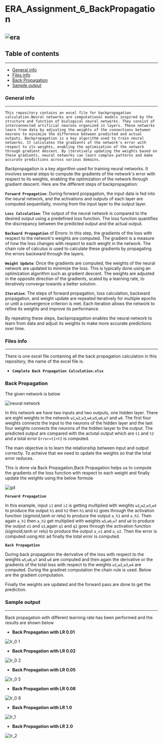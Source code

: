 # ERA_Assignment_6_BackPropagation


![era](https://github.com/ParthaAIML/ERA_Assignment_5/assets/100613266/71a005f6-ce58-42c9-96f8-4d0954db54bd)
---

## Table of contents
---
* [General info](#general-info)
* [Files info](#files-ino)
* [Back Propagation](#back-prop)
* [Sample output](#sample-output)

### General info
---
`This repository contains an excel file for backpropagation calculation.Neural networks are computational models inspired by the structure and function of biological neural networks. They consist of interconnected artificial neurons organized in layers. These networks learn from data by adjusting the weights of the connections between neurons to minimize the difference between predicted and actual outputs. Backpropagation is a key algorithm used to train neural networks. It calculates the gradients of the network's error with respect to its weights, enabling the optimization of the network through gradient descent. By iteratively updating the weights based on these gradients, neural networks can learn complex patterns and make accurate predictions across various domains.`

Backpropagation is a key algorithm used for training neural networks. It involves several steps to compute the gradients of the network's error with respect to its weights, enabling the optimization of the network through gradient descent. Here are the different steps of backpropagation:

**`Forward Propagation`**: During forward propagation, the input data is fed into the neural network, and the activations and outputs of each layer are computed sequentially, moving from the input layer to the output layer.

**`Loss Calculation`**: The output of the neural network is compared to the desired output using a predefined loss function. The loss function quantifies the discrepancy between the predicted output and the actual output.

**`Backward Propagation`** of Errors: In this step, the gradients of the loss with respect to the network's weights are computed. The gradient is a measure of how the loss changes with respect to each weight in the network. The chain rule of calculus is used to calculate these gradients by propagating the errors backward through the layers.

**`Weight Update`**: Once the gradients are computed, the weights of the neural network are updated to minimize the loss. This is typically done using an optimization algorithm such as gradient descent. The weights are adjusted in the opposite direction of the gradients, scaled by a learning rate, to iteratively converge towards a better solution.

**`Iteration`**: The steps of forward propagation, loss calculation, backward propagation, and weight update are repeated iteratively for multiple epochs or until a convergence criterion is met. Each iteration allows the network to refine its weights and improve its performance.

By repeating these steps, backpropagation enables the neural network to learn from data and adjust its weights to make more accurate predictions over time.

### Files info
---
There is one excel file containing all the back propagation calculation in this repository, the name of the excel file is.
*  **`Complete Back Propagation Calculation.xlsx`**

### Back Propagation

The given network is below


![neural network](https://github.com/ParthaAIML/ERA_Assignment_6_BackPropagation/assets/100613266/35a56ef7-e366-4a26-9f73-c9635b309e77)

In this network we have two inputs and two outputs, one hidden layer. There are eight weights in the network `w1`,`w2`,`w3`,`w4`,`w5`,`w6`,`w7` and `w8`. The first four weights connects the input to the neurons of the hidden layer and the last four weights connects the neurons of the hidden lasyer to the output. 
The predicted output are compared with the actutal output which are `t1` and `t2` and a total error `Error=t1+t2` is computed.

The main objective is to learn the relationship between input and output correctly. To acheive that we need to update the weights so that the total error reduces.

This is done via Back Propagation,Back Propagation helps us to compute the gradients of the loss function with respect to each weight and finally update the weights using the below formula


![gd](https://github.com/ParthaAIML/ERA_Assignment_6_BackPropagation/assets/100613266/d0042e97-6eb3-41b9-9724-eb4cc70daaba)

**`Forward Propagation`**

In this example, input `i1` and `i2` is getting multiplied with  weights `w1`,`w2`,`w3`,`w4` to produce the output `h1` and `h2` then `h1` and `h2` goes through the activation function (sigmoid,tanh or relu) to produce the output `a_h1` and `a_h2`. Then again `a_h1` then `a_h2` get multiplied with  weights `w5`,`w6`,`w7` and `w8` to produce the output `o1` and `o2`,again `q1` and `q2` goes through the activation function (sigmoid,tanh or relu) to produce the output `a_o1` and `a_o2`. Then the error is computed using `MSE` ad finally the total error is computed.

**`Back Propagation`**

During back propagation the derivative of the loss with respect to the weights   `w5`,`w6`,`w7` and `w8` are computed and then again the derivative or the gradients of the total loss with respect to the weights `w1`,`w2`,`w3`,`w4` are computed. During the gradinet computation the chain rule is used. Below are the gradient computation.

Finally the weights are updated and the forward pass are done to get the prediction.

### Sample output
---

Back propagation with different learning rate has been performed and the results are shown below

*  **Back Propagation with LR 0.01**


![lr_0 1](https://github.com/ParthaAIML/ERA_Assignment_6_BackPropagation/assets/100613266/9cb2463d-90cc-4d31-bfa9-28d285685f54)

*  **Back Propagation with LR 0.02**


![lr_0 2](https://github.com/ParthaAIML/ERA_Assignment_6_BackPropagation/assets/100613266/ee05b2f9-f537-49d3-b14a-f3800ba846ae)


*  **Back Propagation with LR 0.05**

![lr_0 5](https://github.com/ParthaAIML/ERA_Assignment_6_BackPropagation/assets/100613266/d94d7de9-8b46-451f-b7f6-06a190e48948)


*  **Back Propagation with LR 0.08**

![lr_0 8](https://github.com/ParthaAIML/ERA_Assignment_6_BackPropagation/assets/100613266/867a1642-fc66-49c5-9a37-fb37b8145638)


*  **Back Propagation with LR 1.0**

![lr_1](https://github.com/ParthaAIML/ERA_Assignment_6_BackPropagation/assets/100613266/8dd2a3b0-d6e4-4bfc-8e5d-aedd3256a1c4)


*  **Back Propagation with LR 2.0**

![lr_2](https://github.com/ParthaAIML/ERA_Assignment_6_BackPropagation/assets/100613266/03e1f242-250a-4f91-be3a-ab58669c9c72)

